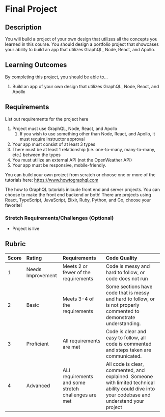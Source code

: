 # Final Project

## Description

You will build a project of your own design that utilizes all the concepts you learned in this course. You should design a portfolio project that showcases your ability to build an app that utilizes GraphQL, Node, React, and Apollo.

## Learning Outcomes
By completing this project, you should be able to…

1. Build an app of your own design that utilizes GraphQL, Node, React, and Apollo
    
## Requirements
List out requirements for the project here

1. Project must use GraphQL, Node, React, and Apollo
    1. If you wish to use something other than Node, React, and Apollo, it must require instructor approval
1. Your app must consist of at least 3 types
1. There must be at least 1 relationship (i.e. one-to-many, many-to-many, etc.) between the types
1. You must utilize an external API (not the OpenWeather API)
1. Your app must be responsive, mobile-friendly.

You can build your own project from scratch or choose one or more of the tutorials here: https://www.howtographql.com

The how to GraphQL tutorials inlcude front end and server projects. You can choose to make the front end backend or both! There are projects using React, TypeScript, JavaScript, Elixir, Ruby, Python, and Go, choose your favorite!  

### Stretch Requirements/Challenges (Optional)

- Project is live

## Rubric

| Score | Rating   |        Requirements        |     Code Quality   |
| :------------- | :------------- | :------------- | :------------- |
|  1  | Needs Improvement | Meets 2 or fewer of the requirements | Code is messy and hard to follow, or code does not run |
|  2  | Basic | Meets 3-4 of the requirements | Some sections have code that is messy and hard to follow, or is not properly commented to demonstrate understanding. |
|  3  | Proficient | All requirements are met | Code is clear and easy to follow, all code is commented and steps taken are communicated.|
|  4  | Advanced | ALl requirements and some stretch challenges are met | All code is clear, commented, and explained. Someone with limited technical ability could dive into your codebase and understand your project |
